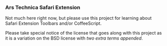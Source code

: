 ### Ars Technica Safari Extension

Not much here right now, but please use this project for learning about Safari Extension Toolbars and/or CoffeeScript.  

Please take special notice of the license that goes along with this project as it is a variation on the BSD license with _two extra terms appended_.